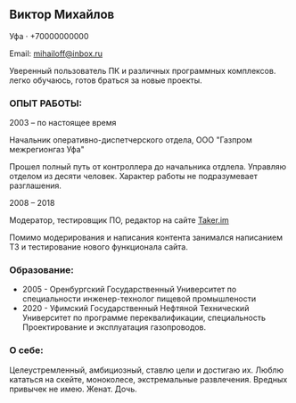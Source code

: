 ## Виктор Михайлов

<!-- ![my photo](/Vitya2014.jpg) -->

Уфа · +70000000000

Email: mihailoff@inbox.ru

Уверенный пользователь ПК и различных программных комплексов.
легко обучаюсь, готов браться за новые проекты.


### ОПЫТ РАБОТЫ: 

2003 – по настоящее время

Начальник оперативно-диспетчерского отдела, ООО "Газпром межрегионгаз Уфа"

Прошел полный путь от контроллера до начальника отдлела. Управляю отделом из десяти человек. Характер работы не подразумевает разглашения. 

2008 – 2018  

Модератор, тестировщик ПО, редактор на сайте [Taker.im](https://www.taker.im/community/members/mihailoff.41756/)

Помимо модерирования и написания контента занимался написанием ТЗ и тестирование нового функционала сайта.

### Образование:

* 2005 - Оренбургский Государственный Университет по специальности инженер-технолог пищевой промышлености
* 2020 - Уфимский Государственный Нефтяной Технический Университет по программе переквалификации, специальность Проектирование и эксплуатация газопроводов.

### О себе:

Целеустремленный, амбициозный, ставлю цели и достигаю их. 
Люблю кататься на скейте, моноколесе, экстремальные развлечения.
Вредных привычек не имею.
Женат. Дочь.
